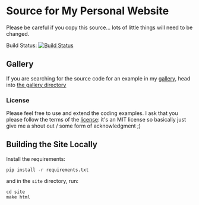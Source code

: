 # Source for My Personal Website

Please be careful if you copy this source... lots of little things will need
to be changed.

Build Status: [![Build Status](https://travis-ci.org/banesullivan/mywebsite.svg?branch=master)](https://travis-ci.org/banesullivan/mywebsite)

## Gallery

If you are searching for the source code for an example in my [gallery](https://banesullivan.com/python-blog/index.html),
head into [the gallery directory](https://github.com/banesullivan/mywebsite/tree/master/python-blog)

### License

Please feel free to use and extend the coding examples. I ask that you please follow the terms of the [license](./LICENSE): it's an MIT license so basically just give me a shout out / some form of acknowledgment ;)

## Building the Site Locally

Install the requirements:

```
pip install -r requirements.txt
```

and in the `site` directory, run:

```
cd site
make html
```
